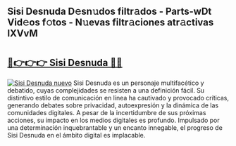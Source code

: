 ## Sisi Desnuda D𝚎sn𝚞dos filtr𝚊dos - Parts-wDt Vid𝚎os f𝚘tos - N𝚞evas filtr𝚊ciones atr𝚊ctivas lXVvM

# <h2><a href="http://mbavh7.tromn.icu/?c=Sisi+Desnuda">🔗👉👉👉 Sisi Desnuda 🔗🔗</a></h2>

[![Sisi Desnuda nuevo](https://i.imgur.com/pEAQMta.gif)](http://mbavh7.tromn.icu/?c=Sisi+Desnuda)
Sisi Desnuda es un personaje multifacético y debatido, cuyas complejidades se resisten a una definición fácil.  Su distintivo estilo de comunicación en línea ha cautivado y provocado críticas, generando debates sobre privacidad, autoexpresión y la dinámica de las comunidades digitales. A pesar de la incertidumbre de sus próximas acciones, su impacto en los medios digitales es profundo. Impulsado por una determinación inquebrantable y un encanto innegable, el progreso de Sisi Desnuda en el ámbito digital es implacable.
